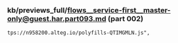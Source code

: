 ### kb/previews_full/flows__service-first__master-only@guest.har.part093.md (part 002)

```md
tps://n958200.alteg.io/polyfills-QTIMGMLN.js",
                   
```

```
